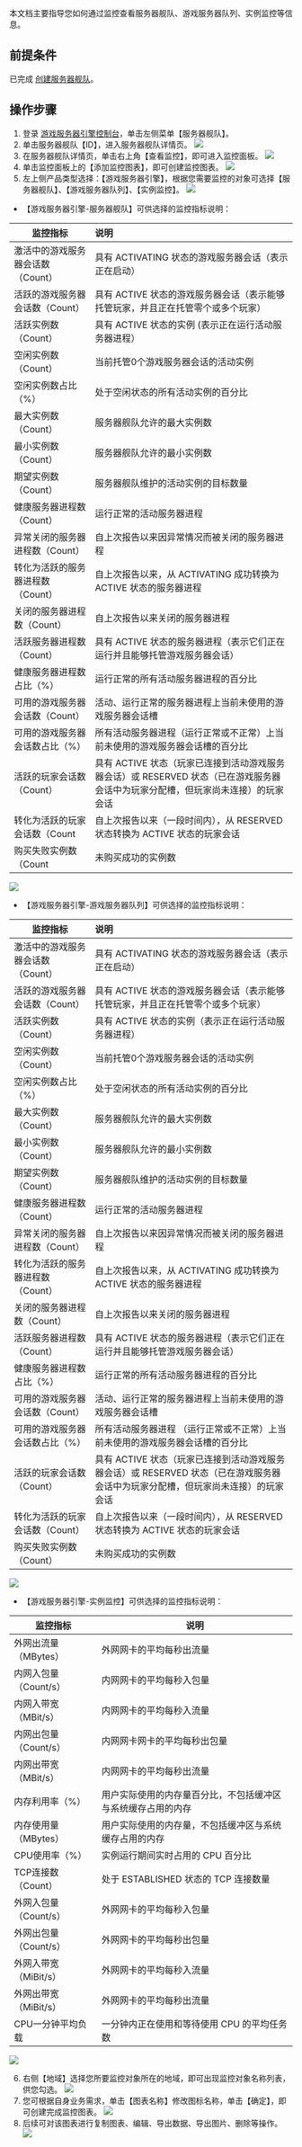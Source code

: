 本文档主要指导您如何通过监控查看服务器舰队、游戏服务器队列、实例监控等信息。
## 前提条件

已完成 [创建服务器舰队](https://cloud.tencent.com/document/product/1165/41028)。

## 操作步骤

1. 登录 [游戏服务器引擎控制台](https://console.cloud.tencent.com/gse/asset)，单击左侧菜单【服务器舰队】。
2. 单击服务器舰队【ID】，进入服务器舰队详情页。
![](https://main.qcloudimg.com/raw/043001356632c824c8f189ef0638dd51.jpg)
3. 在服务器舰队详情页，单击右上角【查看监控】，即可进入监控面板。
![](https://main.qcloudimg.com/raw/ca06baca8da9d6dfb59f64b6dfa4c2d1.jpg)
4. 单击监控面板上的【添加监控图表】，即可创建监控图表。
![](https://main.qcloudimg.com/raw/8375ca31ce630885d81845582bbadef0.jpg)
5. 左上侧产品类型选择：【游戏服务器引擎】，根据您需要监控的对象可选择【服务器舰队】、【游戏服务器队列】、【实例监控】。
![](https://main.qcloudimg.com/raw/94728f5e136f89d18bd279ba35ded8a1.png)


 - 【游戏服务器引擎-服务器舰队】可供选择的监控指标说明：
 
| 监控指标                        | 说明                                                         |
| ------------------------------- | :----------------------------------------------------------- |
| 激活中的游戏服务器会话数（Count） | 具有 ACTIVATING 状态的游戏服务器会话（表示正在启动）          |
| 活跃的游戏服务器会话数（Count）   | 具有 ACTIVE 状态的游戏服务器会话（表示能够托管玩家，并且正在托管零个或多个玩家） |
| 活跃实例数（Count）               | 具有 ACTIVE 状态的实例 (表示正在运行活动服务器进程）          |
| 空闲实例数（Count）               | 当前托管0个游戏服务器会话的活动实例                          |
| 空闲实例数占比（%）               | 处于空闲状态的所有活动实例的百分比                           |
| 最大实例数（Count）               | 服务器舰队允许的最大实例数                                   |
| 最小实例数（Count）               | 服务器舰队允许的最小实例数                                   |
| 期望实例数（Count）               | 服务器舰队维护的活动实例的目标数量                           |
| 健康服务器进程数（Count）        | 运行正常的活动服务器进程                                     |
| 异常关闭的服务器进程数（Count）   | 自上次报告以来因异常情况而被关闭的服务器进程                 |
| 转化为活跃的服务器进程数（Count） | 自上次报告以来，从 ACTIVATING 成功转换为 ACTIVE 状态的服务器进程 |
| 关闭的服务器进程数（Count）     | 自上次报告以来关闭的服务器进程                               |
| 活跃服务器进程数（Count）        | 具有 ACTIVE 状态的服务器进程（表示它们正在运行并且能够托管游戏服务器会话） |
| 健康服务器进程数占比（%）       | 运行正常的所有活动服务器进程的百分比                         |
| 可用的游戏服务器会话数（Count）  | 活动、运行正常的服务器进程上当前未使用的游戏服务器会话槽     |
| 可用的游戏服务器会话数占比（%）  | 所有活动服务器进程（运行正常或不正常）上当前未使用的游戏服务器会话槽的百分比 |
| 活跃的玩家会话数（Count）       | 具有 ACTIVE 状态（玩家已连接到活动游戏服务器会话）或 RESERVED 状态（已在游戏服务器会话中为玩家分配槽，但玩家尚未连接）的玩家会话 |
| 转化为活跃的玩家会话数（Count  | 自上次报告以来（一段时间内），从 RESERVED 状态转换为 ACTIVE 状态的玩家会话 |
| 购买失败实例数（Count          | 未购买成功的实例数                                           |

![](https://main.qcloudimg.com/raw/f0e2852264e415e20ff0e8d2b6910a96.png)

 - 【游戏服务器引擎-游戏服务器队列】可供选择的监控指标说明：

| 监控指标                        | 说明                                                         |
| ------------------------------- | :----------------------------------------------------------- |
| 激活中的游戏服务器会话数（Count）   | 具有 ACTIVATING 状态的游戏服务器会话（表示正在启动）          |
| 活跃的游戏服务器会话数（Count）    | 具有 ACTIVE 状态的游戏服务器会话（表示能够托管玩家，并且正在托管零个或多个玩家） |
| 活跃实例数（Count）                | 具有 ACTIVE 状态的实例（表示正在运行活动服务器进程）        |
| 空闲实例数（Count）                | 当前托管0个游戏服务器会话的活动实例                          |
| 空闲实例数占比（%）             | 处于空闲状态的所有活动实例的百分比                           |
| 最大实例数（Count）                 | 服务器舰队允许的最大实例数                                   |
| 最小实例数（Count）               | 服务器舰队允许的最小实例数                                   |
| 期望实例数（Count）                 | 服务器舰队维护的活动实例的目标数量                           |
| 健康服务器进程数（Count）          | 运行正常的活动服务器进程                                     |
| 异常关闭的服务器进程数（Count）    | 自上次报告以来因异常情况而被关闭的服务器进程                 |
| 转化为活跃的服务器进程数（Count）   | 自上次报告以来，从 ACTIVATING 成功转换为 ACTIVE 状态的服务器进程 |
| 关闭的服务器进程数（Count）      | 自上次报告以来关闭的服务器进程                               |
| 活跃服务器进程数（Count）          | 具有 ACTIVE 状态的服务器进程（表示它们正在运行并且能够托管游戏服务器会话） |
| 健康服务器进程数占比（%）       | 运行正常的所有活动服务器进程的百分比                         |
| 可用的游戏服务器会话数（Count）    | 活动、运行正常的服务器进程上当前未使用的游戏服务器会话槽     |
| 可用的游戏服务器会话数占比（%）  | 所有活动服务器进程 （运行正常或不正常）上当前未使用的游戏服务器会话槽的百分比 |
| 活跃的玩家会话数（Count） | 具有 ACTIVE 状态（玩家已连接到活动游戏服务器会话）或 RESERVED 状态（已在游戏服务器会话中为玩家分配槽，但玩家尚未连接）的玩家会话 |
| 转化为活跃的玩家会话数（Count）   | 自上次报告以来（一段时间内），从 RESERVED 状态转换为 ACTIVE 状态的玩家会话 |
| 购买失败实例数（Count）       | 未购买成功的实例数                                           |

![](https://main.qcloudimg.com/raw/07b67a73fb3e7ed49d6f055a9e8a1f93.png)



 - 【游戏服务器引擎-实例监控】可供选择的监控指标说明：

| 监控指标             | 说明                                                         |
| -------------------- | ------------------------------------------------------------ |
| 外网出流量（MBytes）   | 外网网卡的平均每秒出流量                                     |
| 内网入包量（Count/s）  | 内网网卡的平均每秒入包量                                     |
| 内网入带宽（MBit/s）   | 内网网卡的平均每秒入流量                                     |
| 内网出包量（Count/s） | 内网网卡网卡的平均每秒出包量                                 |
| 内网出带宽（MBit/s）   | 内网网卡的平均每秒出流量                                     |
| 内存利用率（%）        | 用户实际使用的内存量百分比，不包括缓冲区与系统缓存占用的内存 |
| 内存使用量（MBytes）   | 用户实际使用的内存量，不包括缓冲区与系统缓存占用的内存       |
| CPU使用率（%）         | 实例运行期间实时占用的 CPU 百分比                            |
| TCP连接数（Count）     | 处于 ESTABLISHED 状态的 TCP 连接数量                         |
| 外网入包量（Count/s） | 外网网卡的平均每秒入包量                                     |
| 外网出包量（Count/s）  | 外网网卡的平均每秒出包量                                     |
| 外网入带宽（MiBit/s）  | 外网网卡的平均每秒入流量                                     |
| 外网出带宽（MiBit/s）  | 外网网卡的平均每秒出流量                                     |
| CPU一分钟平均负载    | 一分钟内正在使用和等待使用 CPU 的平均任务数                  |

![](https://main.qcloudimg.com/raw/87367295b1194637d0c5bced924020fe.png)

6. 右侧【地域】选择您所要监控对象所在的地域，即可出现监控对象名称列表，供您勾选。
![](https://main.qcloudimg.com/raw/35fce670c0c6fde670edc7e4f093dc70.png)
7. 您可根据自身业务需求，单击【图表名称】修改图标名称，单击【确定】，即可创建完成监控图表。
![](https://main.qcloudimg.com/raw/8b85ae3056c1416f2059e266974be3e4.png)
8. 后续可对该图表进行复制图表、编辑、导出数据、导出图片、删除等操作。
![](https://main.qcloudimg.com/raw/8381d73348c45108e69f56a5927c5985.png)

